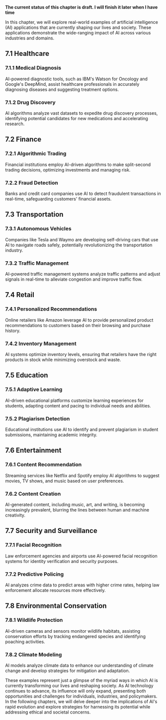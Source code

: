 **The current status of this chapter is draft. I will finish it later when I have time**

In this chapter, we will explore real-world examples of artificial intelligence (AI) applications that are currently shaping our lives and society. These applications demonstrate the wide-ranging impact of AI across various industries and domains.

7.1 Healthcare
--------------

### 7.1.1 Medical Diagnosis

AI-powered diagnostic tools, such as IBM's Watson for Oncology and Google's DeepMind, assist healthcare professionals in accurately diagnosing diseases and suggesting treatment options.

### 7.1.2 Drug Discovery

AI algorithms analyze vast datasets to expedite drug discovery processes, identifying potential candidates for new medications and accelerating research.

7.2 Finance
-----------

### 7.2.1 Algorithmic Trading

Financial institutions employ AI-driven algorithms to make split-second trading decisions, optimizing investments and managing risk.

### 7.2.2 Fraud Detection

Banks and credit card companies use AI to detect fraudulent transactions in real-time, safeguarding customers' financial assets.

7.3 Transportation
------------------

### 7.3.1 Autonomous Vehicles

Companies like Tesla and Waymo are developing self-driving cars that use AI to navigate roads safely, potentially revolutionizing the transportation industry.

### 7.3.2 Traffic Management

AI-powered traffic management systems analyze traffic patterns and adjust signals in real-time to alleviate congestion and improve traffic flow.

7.4 Retail
----------

### 7.4.1 Personalized Recommendations

Online retailers like Amazon leverage AI to provide personalized product recommendations to customers based on their browsing and purchase history.

### 7.4.2 Inventory Management

AI systems optimize inventory levels, ensuring that retailers have the right products in stock while minimizing overstock and waste.

7.5 Education
-------------

### 7.5.1 Adaptive Learning

AI-driven educational platforms customize learning experiences for students, adapting content and pacing to individual needs and abilities.

### 7.5.2 Plagiarism Detection

Educational institutions use AI to identify and prevent plagiarism in student submissions, maintaining academic integrity.

7.6 Entertainment
-----------------

### 7.6.1 Content Recommendation

Streaming services like Netflix and Spotify employ AI algorithms to suggest movies, TV shows, and music based on user preferences.

### 7.6.2 Content Creation

AI-generated content, including music, art, and writing, is becoming increasingly prevalent, blurring the lines between human and machine creativity.

7.7 Security and Surveillance
-----------------------------

### 7.7.1 Facial Recognition

Law enforcement agencies and airports use AI-powered facial recognition systems for identity verification and security purposes.

### 7.7.2 Predictive Policing

AI analyzes crime data to predict areas with higher crime rates, helping law enforcement allocate resources more effectively.

7.8 Environmental Conservation
------------------------------

### 7.8.1 Wildlife Protection

AI-driven cameras and sensors monitor wildlife habitats, assisting conservation efforts by tracking endangered species and identifying poaching activities.

### 7.8.2 Climate Modeling

AI models analyze climate data to enhance our understanding of climate change and develop strategies for mitigation and adaptation.

These examples represent just a glimpse of the myriad ways in which AI is currently transforming our lives and reshaping society. As AI technology continues to advance, its influence will only expand, presenting both opportunities and challenges for individuals, industries, and policymakers. In the following chapters, we will delve deeper into the implications of AI's rapid evolution and explore strategies for harnessing its potential while addressing ethical and societal concerns.
